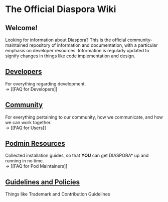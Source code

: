 # The Official Diaspora Wiki

## Welcome!
Looking for information about Diaspora? This is the official community-maintained repository of information and documentation, with a particular emphasis on developer resources. Information is regularly updated to signify changes in things like code implementation and design.

## [Developers](https://github.com/diaspora/diaspora/wiki/Developers)
For everything regarding development.  
→ [[FAQ for Developers]]

## [Community](https://github.com/diaspora/diaspora/wiki/Community)
For everything pertaining to our community, how we communicate, and how we can work together.  
→ [[FAQ for Users]]

## [Podmin Resources](https://github.com/diaspora/diaspora/wiki/Podmin-Resources)
Collected installation guides, so that **YOU** can get DIASPORA* up and running in no time.  
→ [[FAQ for Pod Maintainers]]

## [Guidelines and Policies](https://github.com/diaspora/diaspora/wiki/Guidelines-and-Policies)
Things like Trademark and Contribution Guidelines